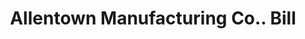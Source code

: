 ---
doi: 10.7916/D8SN1N2V
date_other: '1900'
date_other_textual: 1900-1909
form: printed ephemera
genre:
- Invoices
name:
- Allentown Manufacturing Co.
object_in_context_url: https://biggert.cul.columbia.edu/items/view/ave_biggert_01350
subject_hierarchical_geographic:
- Allentown, Pennsylvania, United States
subject_name:
- Allentown Manufacturing Co.
title: Allentown Manufacturing Co.. Bill
sort_title: Allentown Manufacturing Co.. Bill
call_number: ave_biggert_01350
coordinates:
- 40.60166666666667,-75.47722222222222
pid: ave_biggert_01350
identifiers: ave_biggert_01350
canvas_id: ldpd:396612
permalink: "/items/ave_biggert_01350/"
layout: iiif-image-page
---